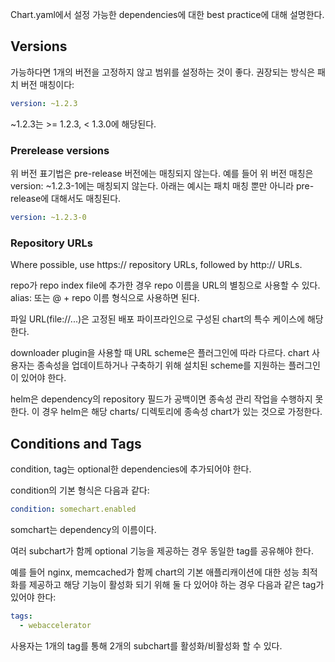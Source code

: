 Chart.yaml에서 설정 가능한 dependencies에 대한 best practice에 대해 설명한다.

## Versions
가능하다면 1개의 버전을 고정하지 않고 범위를 설정하는 것이 좋다. 권장되는 방식은 패치 버전 매칭이다:

``` yaml
version: ~1.2.3
```

~1.2.3는 >= 1.2.3, < 1.3.0에 해당된다.

### Prerelease versions
위 버전 표기법은 pre-release 버전에는 매칭되지 않는다. 예를 들어 위 버전 매칭은 version: ~1.2.3-1에는 매칭되지 않는다. 아래는 예시는 패치 매칭 뿐만 아니라 pre-release에 대해서도 매칭된다.

``` yaml
version: ~1.2.3-0
```

### Repository URLs
Where possible, use https:// repository URLs, followed by http:// URLs.

repo가 repo index file에 추가한 경우 repo 이름을 URL의 별칭으로 사용할 수 있다. alias: 또는 @ + repo 이름 형식으로 사용하면 된다.

파일 URL(file://...)은 고정된 배포 파이프라인으로 구성된 chart의 특수 케이스에 해당한다.

downloader plugin을 사용할 때 URL scheme은 플러그인에 따라 다르다. chart 사용자는 종속성을 업데이트하거나 구축하기 위해 설치된 scheme를 지원하는 플러그인이 있어야 한다.

helm은 dependency의 repository 필드가 공백이면 종속성 관리 작업을 수행하지 못한다. 이 경우 helm은 해당 charts/ 디렉토리에 종속성 chart가 있는 것으로 가정한다.

## Conditions and Tags
condition, tag는 optional한 dependencies에 추가되어야 한다.

condition의 기본 형식은 다음과 같다:

``` yaml
condition: somechart.enabled
```

somchart는 dependency의 이름이다.

여러 subchart가 함께 optional 기능을 제공하는 경우 동일한 tag를 공유해야 한다.

예를 들어 nginx, memcached가 함께 chart의 기본 애플리캐이션에 대한 성능 최적화를 제공하고 해당 기능이 활성화 되기 위해 둘 다 있어야 하는 경우 다음과 같은 tag가 있어야 한다:

``` yaml
tags:
  - webaccelerator
```

사용자는 1개의 tag를 통해 2개의 subchart를 활성화/비활성화 할 수 있다.